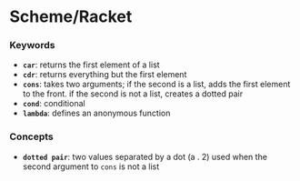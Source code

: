 # Scheme/Racket

### Keywords

- **`car`**: returns the first element of a list
- **`cdr`**: returns everything but the first element
- **`cons`**: takes two arguments; if the second is a list, adds the first element to the front. if the second is not a list, creates a dotted pair
- **`cond`**: conditional
- **`lambda`**: defines an anonymous function

### Concepts

- **`dotted pair`**: two values separated by a dot (a . 2) used when the second argument to `cons` is not a list
